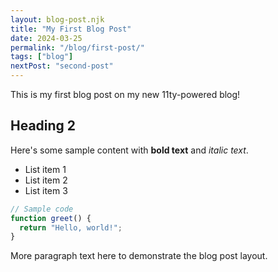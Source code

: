 ```yaml
---
layout: blog-post.njk
title: "My First Blog Post"
date: 2024-03-25
permalink: "/blog/first-post/"
tags: ["blog"]
nextPost: "second-post"
---
```


This is my first blog post on my new 11ty-powered blog! 

## Heading 2

Here's some sample content with **bold text** and *italic text*.

- List item 1
- List item 2
- List item 3

```js
// Sample code
function greet() {
  return "Hello, world!";
}
```

More paragraph text here to demonstrate the blog post layout. 